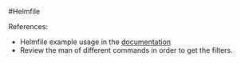 #Helmfile

References:

- Helmfile example  usage in the [documentation](https://helmfile.readthedocs.io/en/latest/)
- Review the man of different commands in order to get the filters.
